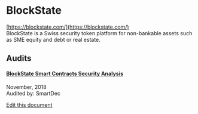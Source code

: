 
# BlockState
  
[https://blockstate.com/](https://blockstate.com/)<br>
BlockState is a Swiss security token platform for non-bankable assets such as SME equity and debt or real estate.


## Audits



#### [BlockState Smart Contracts Security Analysis](https://blog.smartdec.net/blockstate-smart-contracts-security-analysis-bba30e8100ff)

November, 2018<br>
Audited by: SmartDec<br>

      

  





[Edit this document](https://github.com/ConsenSys/blockchainSecurityDB/blob/master/projects/blockstate.json)